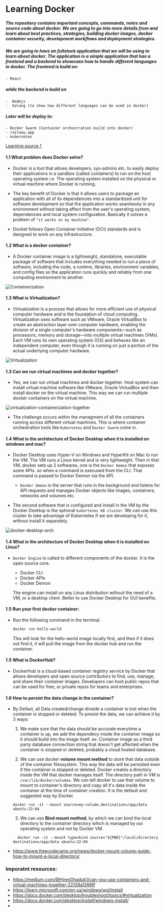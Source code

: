 # Learning Docker

##### The repository contains important concepts, commands, notes and source code about docker. We are going to go into more details from and learn about best practices, strategies, building docker images, docker container security, development workflows and deployment strategies.

##### We are going to have an fullstack application that we will be using to learn about docker. The application is a simple application that has a frontend and a backend to showcase how to handle different languages in docker. The frontend is build on:

    - React

##### while the backend is build on

    -  Nodejs
    -  Golang (to show how different languages can be used in docker)

##### Later will be deploy to:

    - Docker Swarm (Container orchestration build into docker)
    - railway.app
    - kubernetes

[Learning source 1](https://www.youtube.com/watch?v=RqTEHSBrYFw)

#### 1.1 What problem does Docker solve?

- Docker is a tool that allows developers, sys-admins etc. to easily deploy their applications in a sandbox (called containers) to run on the host operating system i.e. The operating system installed on the physical or virtual machine where Docker is running.

- The key benefit of Docker is that it allows users to package an application with all of its dependencies into a standardized unit for software development so that the application works seamlessly in any environment without taking affect from the user's operating system, dependencies and local system configuration. Basically it solves a problem of `"it works on my machine"`.

- Docket follows Open Container Initiative (OCI) standards and is designed to work on any infrastructure.

#### 1.2 What is a docker container?

- A Docker container image is a lightweight, standalone, executable package of software that includes everything needed to run a piece of software, including the code, a runtime, libraries, environment variables, and config files so the application runs quickly and reliably from one computing environment to another.

![Containerization](./assets/containerization.png)

#### 1.3 What is Virtualization?

- Virtualization is a process that allows for more efficient use of physical computer hardware and is the foundation of cloud computing. Virtualization uses software such as VMware, Oracle VirtualBox to create an abstraction layer over computer hardware, enabling the division of a single computer's hardware components—such as processors, memory and storage—into multiple virtual machines (VMs). Each VM runs its own operating system (OS) and behaves like an independent computer, even though it is running on just a portion of the actual underlying computer hardware.

![Virtualization](./assets/virtualization.png)

#### 1.3 Can we run virtual machines and docker together?

- Yes, we can run virtual machines and docker together. Host system can install virtual machine software like VMware, Oracle VirtualBox and then install docker on the virtual machine. This way we can run multiple docker containers on the virtual machine.

![virtualization-containerization-together](./assets/virtualization-containerization-together.png)

- The challenge occurs within the managment of all the containers running across different virtual machines. This is where container orchestration tools like `Kubernetes` and `Docker Swarm` come in.

#### 1.4 What is the architecture of Docker Desktop when it is installed on windows and mac?

- Docker Desktop uses Hyper-V on Windows and HyperKit on Mac to run the VM. The VM runs a Linux kernel and is very lightweight. Then in that VM, docker sets up 2 softwares, one is the `Docker Demon` that exposes some APIs. so when a command is execused from the CLI. That command is passed to Docker Demon via the API.

  - `Docker Demon` is the server that runs in the background and listens for API requests and manages Docker objects like images, containers, networks and volumes etc.

- The second software that is configured and install in the VM by the Docker Desktop is the optional `kubertenes K8 cluster`. We can use this cluster to take advantage of Kubernetes if we are developing for it, without install it separately.

![docker-desktop-arch](./assets/docker-desktop-arch.png)

#### 1.4 What is the architecture of Docker Desktop when it is installed on Linux?

- `Docker Engine` is called to different components of the docker. It is the open source core.

  - Docker CLI
  - Docker APIs
  - Docker Demon

  The engine can install on any Linux distribution without the need of a VM, or a desktop client. Better to use Docker Desktop for GUI benefits.

#### 1.5 Run your first docker container:

- Run the following command in the terminal.

  ```bash
  docker run hello-world
  ```

  This will look for the hello-world image locally first, and then if it does not find it, it will pull the image from the docker hub and run the container.

#### 1.5 What is DockerHub?

- DockerHub is a cloud-based container registry service by Docker that allows developers and open source contributors to find, use, manage, and share their container images. Developers can host public repos that can be used for free, or private repos for teams and enterprises.

#### 1.6 How to persist the data change in the container?

- By Defaut, all Data created/change dinside a container is lost when the container is stopped or deleted. To presist the data, we can achieve it by 3 ways:

  1. We make sure that the data should be accurate everytime a container is up, we add the dependecy inside the container image so it should build into the image itself.
     ex: Container image as a third party database connection string that doesn't get affected when the container is stopped or deleted, probably a cloud hosted database.

  2. We can use docker **volume mount method** to store that data outside of the container filessystem. This way the data will be persisted even if the container is stopped or deleted. Docker creates a directory inside the VM that docker manages itself. The directory path in VM is `/var/lib/docker/volumes`. We can tell docker to use that volume to mount to container's directory and copy all it's data inside the container at the time of container creation. It is the default and suggested way by Docker.

  ```
  docker run -it --mount source=my-volume,destination=/app/data ubuntu:22:04
  ```

  3. We can use **Bind mount method**, by which we can bind the local directory to the container directory which is managed by our operating system and not by Docker VM.

  ```
    docker run -it --mount type=bind source="${PWD}"/local/directory destination=/app/data ubuntu:22:04
  ```

- https://www.freecodecamp.org/news/docker-mount-volume-guide-how-to-mount-a-local-directory/

### Imporatnt resources:

- https://medium.com/@HirenDhaduk1/can-you-use-containers-and-virtual-machines-together-22128a1266ff
- https://learn.microsoft.com/en-us/windows/wsl/install
- https://docs.docker.com/desktop/troubleshoot/topics/#virtualization
- https://docs.docker.com/desktop/install/windows-install/
-
